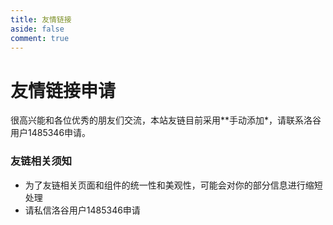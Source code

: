```yaml
---
title: 友情链接
aside: false
comment: true
---
```


<script setup>
import Link from "@/views/Link.vue";
</script>

<Link />

# 友情链接申请

很高兴能和各位优秀的朋友们交流，本站友链目前采用**手动添加*，请联系洛谷用户1485346申请。

### 友链相关须知

- 为了友链相关页面和组件的统一性和美观性，可能会对你的部分信息进行缩短处理
- 请私信洛谷用户1485346申请
